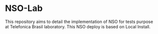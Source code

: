 # NSO-Lab

This repository aims to detail the implementation of NSO for tests purpose at Telefonica Brasil laboratory.
This NSO deploy is based on Local Install.
